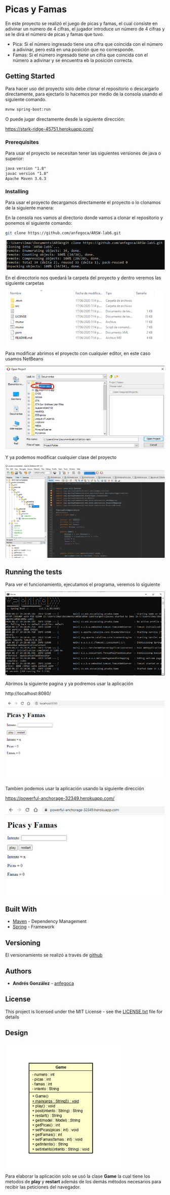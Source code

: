 # Picas y Famas

En este proyecto se realizó el juego de picas y famas, el cual consiste en adivinar un numero de 4 cifras, el jugador introduce un número de 4 cifras y se le dirá el número de picas y famas que tuvo.
* Pica: Si el número ingresado tiene una cifra que coincida con el número a adivinar, pero está en una posición que no corresponde.
* Famas: Si el número ingresado tiene un cifra que coincida con el número a adivinar y se encuentra eb la posición correcta.

## Getting Started

Para hacer uso del proyecto solo debe clonar el repositorio o descargarlo directamente, para ejectarlo lo hacemos por medio de la consola usando el siguiente comando.

```bash
mvnw spring-boot:run
```

O puede jugar directamente desde la siguiente dirección:

https://stark-ridge-45751.herokuapp.com/

### Prerequisites

Para usar el proyecto se necesitan tener las siguientes versiones de java o superior:

```
java version "1.8"
javac version "1.8"
Apache Maven 3.6.3
```

### Installing

Para usar el proyecto decargamos directamente el proyecto o lo clonamos de la siguiente manera:

En la consola nos vamos al directorio donde vamos a clonar el repositorio y ponemos el siguiente comando:

```bash
git clone https://github.com/anfegoca/ARSW-lab6.git

```
![clone](https://github.com/anfegoca/ARSW-lab5/blob/master/resources/1.png)

En el direcctorio nos quedará la carpeta del proyecto y dentro veremos las siguiente carpetas

![direc](https://github.com/anfegoca/ARSW-lab5/blob/master/resources/2.png)

Para modificar abrimos el proyecto con cualquier editor, en este caso usamos NetBeans

![edit](https://github.com/anfegoca/ARSW-lab5/blob/master/resources/3.png)

Y ya podemos modificar cualquier clase del proyecto

![class](https://github.com/anfegoca/ARSW-lab5/blob/master/resources/4.png)

## Running the tests

Para ver el funcionamiento, ejecutamos el programa, veremos lo siguiente

![class](https://github.com/anfegoca/ARSW-lab5/blob/master/resources/5.png)

Abrimos la siguiente pagina y ya podremos usar la aplicación

http://localhost:8080/

![class](https://github.com/anfegoca/ARSW-lab5/blob/master/resources/6.png)

Tambien podemos usar la aplicación usando la siguiente dirección

https://powerful-anchorage-32349.herokuapp.com/

![class](https://github.com/anfegoca/ARSW-lab5/blob/master/resources/7.png)


## Built With

* [Maven](https://maven.apache.org/) - Dependency Management
* [Spring](https://spring.io/projects/spring-boot) - Framework


## Versioning

El versionamiento se realizó a través de [github](https://github.com/anfegoca/ARSW-lab5.git)

## Authors

* **Andrés González** - [anfegoca](https://github.com/anfegoca)


## License

This project is licensed under the MIT License - see the [LICENSE.txt](LICENSE.txt) file for details

## Design

![class](https://github.com/anfegoca/ARSW-lab5/blob/master/resources/8.png)

Para elaborar la aplicación solo se usó la clase **Game** la cual tiene los metodos de **play** y **restart** además de los demás métodos necesarios para recibir las peticiones del navegador.



